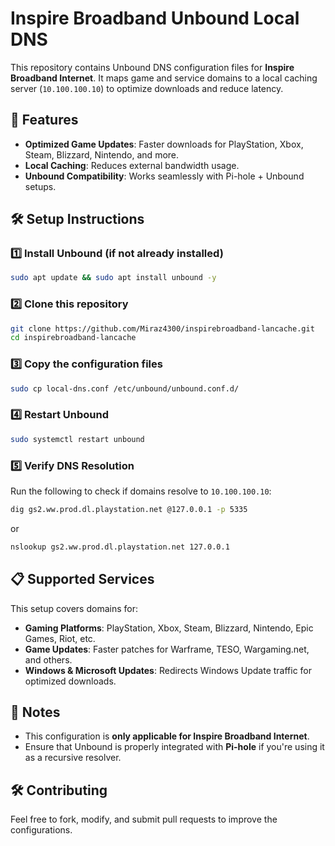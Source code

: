 # Inspire Broadband Unbound Local DNS

This repository contains Unbound DNS configuration files for **Inspire Broadband Internet**. It maps game and service domains to a local caching server (`10.100.100.10`) to optimize downloads and reduce latency.

## 📌 Features
- **Optimized Game Updates**: Faster downloads for PlayStation, Xbox, Steam, Blizzard, Nintendo, and more.
- **Local Caching**: Reduces external bandwidth usage.
- **Unbound Compatibility**: Works seamlessly with Pi-hole + Unbound setups.

## 🛠️ Setup Instructions

### 1️⃣ Install Unbound (if not already installed)
```bash
sudo apt update && sudo apt install unbound -y
```

### 2️⃣ Clone this repository
```bash
git clone https://github.com/Miraz4300/inspirebroadband-lancache.git
cd inspirebroadband-lancache
```

### 3️⃣ Copy the configuration files
```bash
sudo cp local-dns.conf /etc/unbound/unbound.conf.d/
```

### 4️⃣ Restart Unbound
```bash
sudo systemctl restart unbound
```

### 5️⃣ Verify DNS Resolution
Run the following to check if domains resolve to `10.100.100.10`:
```bash
dig gs2.ww.prod.dl.playstation.net @127.0.0.1 -p 5335
```
or
```bash
nslookup gs2.ww.prod.dl.playstation.net 127.0.0.1
```

## 📋 Supported Services
This setup covers domains for:
- **Gaming Platforms**: PlayStation, Xbox, Steam, Blizzard, Nintendo, Epic Games, Riot, etc.
- **Game Updates**: Faster patches for Warframe, TESO, Wargaming.net, and others.
- **Windows & Microsoft Updates**: Redirects Windows Update traffic for optimized downloads.

## 📌 Notes
- This configuration is **only applicable for Inspire Broadband Internet**.
- Ensure that Unbound is properly integrated with **Pi-hole** if you're using it as a recursive resolver.

## 🛠️ Contributing
Feel free to fork, modify, and submit pull requests to improve the configurations.
